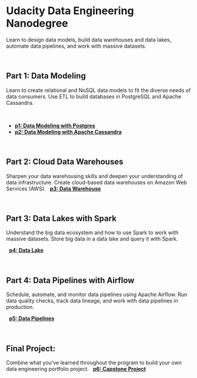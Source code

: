# Udacity Data Engineering Nanodegree
Learn to design data models, build data warehouses and data lakes, automate data pipelines, and work with massive datasets.

&nbsp;

## Part 1: Data Modeling
Learn to create relational and NoSQL data models to fit the diverse needs of data consumers. Use ETL to build databases in PostgreSQL and Apache Cassandra.

&nbsp;
- [**p1: Data Modeling with Postgres**](https://github.com/BaderAlshaya/Udacity_DEND/tree/master/p1)
- [**p2: Data Modeling with Apache Cassandra**](https://github.com/BaderAlshaya/Udacity_DEND/tree/master/p2)

&nbsp;

## Part 2: Cloud Data Warehouses
Sharpen your data warehousing skills and deepen your understanding of data infrastructure. Create cloud-based data warehouses on Amazon Web Services (AWS).
&nbsp;
[**p3: Data Warehouse**](https://github.com/BaderAlshaya/Udacity_DEND/tree/master/p3)

&nbsp;

## Part 3: Data Lakes with Spark
Understand the big data ecosystem and how to use Spark to work with massive datasets. Store big data in a data lake and query it with Spark.

&nbsp;
[**p4: Data Lake**](https://github.com/BaderAlshaya/Udacity_DEND/tree/master/p4)

&nbsp;

## Part 4: Data Pipelines with Airflow
Schedule, automate, and monitor data pipelines using Apache Airflow. Run data quality checks, track data lineage, and work with data pipelines in production.

&nbsp;
[**p5: Data Pipelines**](https://github.com/BaderAlshaya/Udacity_DEND/tree/master/p5)

&nbsp;

## Final Project:
Combine what you've learned throughout the program to build your own data engineering portfolio project.
&nbsp;
[**p6: Capstone Project**](https://github.com/BaderAlshaya/Udacity_DEND/tree/master/p6)

&nbsp;

